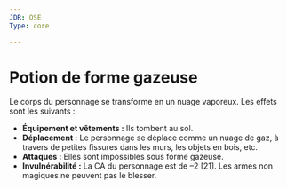```yaml
---
JDR: OSE
Type: core

---
```

# Potion de forme gazeuse

Le corps du personnage se transforme en un nuage vaporeux. Les effets sont les suivants :

- **Équipement et vêtements :** Ils tombent au sol.
- **Déplacement :** Le personnage se déplace comme un nuage de gaz, à travers de petites fissures dans les murs, les objets en bois, etc.
- **Attaques :** Elles sont impossibles sous forme gazeuse.
- **Invulnérabilité :** La CA du personnage est de –2 [21]. Les armes non magiques ne peuvent pas le blesser.